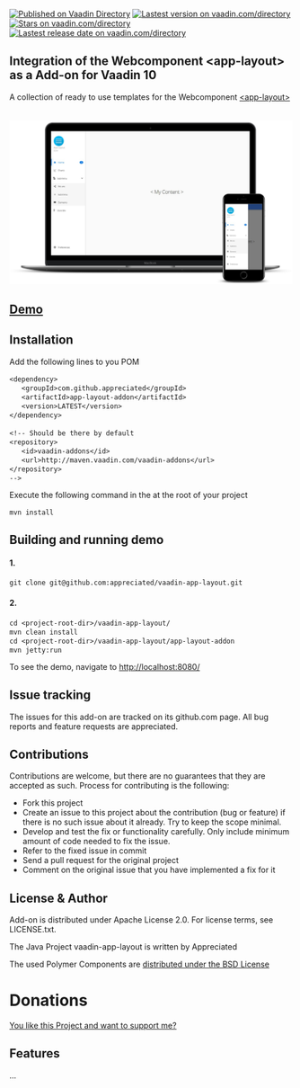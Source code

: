 [![Published on Vaadin  Directory](https://img.shields.io/badge/Vaadin%20Directory-published-00b4f0.svg)](https://vaadin.com/directory/component/app-layout-add-on)
[![Lastest version on vaadin.com/directory](https://img.shields.io/vaadin-directory/version/app-layout-add-on.svg)](https://vaadin.com/directory/component/app-layout-add-on)
[![Stars on vaadin.com/directory](https://img.shields.io/vaadin-directory/rating/app-layout-add-on.svg)](https://vaadin.com/directory/component/app-layout-add-on)
[![Lastest release date on vaadin.com/directory](https://img.shields.io/vaadin-directory/release-date/app-layout-add-on.svg)](https://vaadin.com/directory/component/app-layout-add-on)


## Integration of the Webcomponent \<app-layout\> as a Add-on for Vaadin 10
A collection of ready to use templates for the Webcomponent [\<app-layout\>](https://www.webcomponents.org/element/PolymerElements/app-layout)
<br>
<br>
<br>
![Markup](https://github.com/appreciated/blob/blob/master/app-layout/mockup.png?raw=true "App-Layout Markup")

## [Demo](https://app-layout-demo.herokuapp.com/)

## Installation

Add the following lines to you POM
```
<dependency>
   <groupId>com.github.appreciated</groupId>
   <artifactId>app-layout-addon</artifactId>
   <version>LATEST</version>
</dependency>

<!-- Should be there by default
<repository>
   <id>vaadin-addons</id>
   <url>http://maven.vaadin.com/vaadin-addons</url>
</repository> 
--> 
```

Execute the following command in the at the root of your project

```
mvn install
```

## Building and running demo

#### 1. 

```
git clone git@github.com:appreciated/vaadin-app-layout.git
```
#### 2. 

```
cd <project-root-dir>/vaadin-app-layout/
mvn clean install
cd <project-root-dir>/vaadin-app-layout/app-layout-addon
mvn jetty:run
```

To see the demo, navigate to [http://localhost:8080/](http://localhost:8080/)

## Issue tracking

The issues for this add-on are tracked on its github.com page. All bug reports and feature requests are appreciated. 

## Contributions

Contributions are welcome, but there are no guarantees that they are accepted as such. Process for contributing is the following:
- Fork this project
- Create an issue to this project about the contribution (bug or feature) if there is no such issue about it already. Try to keep the scope minimal.
- Develop and test the fix or functionality carefully. Only include minimum amount of code needed to fix the issue.
- Refer to the fixed issue in commit
- Send a pull request for the original project
- Comment on the original issue that you have implemented a fix for it

## License & Author

Add-on is distributed under Apache License 2.0. For license terms, see LICENSE.txt.

The Java Project vaadin-app-layout is written by Appreciated 

The used Polymer Components are [distributed under the BSD License](https://github.com/Polymer/polymer/blob/master/LICENSE.txt)


# Donations

[You like this Project and want to support me?](https://www.paypal.com/cgi-bin/webscr?cmd=_s-xclick&hosted_button_id=RH84HC939XQHS)

## Features

...
